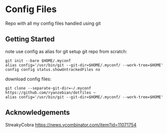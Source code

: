 # Config Files
Repo with all my config files handled using git
## Getting Started 
note use config as alias for git
setup git repo from scratch: 
```
git init --bare $HOME/.myconf
alias config='/usr/bin/git --git-dir=$HOME/.myconf/ --work-tree=$HOME'
config config status.showUntrackedFiles no
```
download config files:
```
git clone --separate-git-dir=~/.myconf https://github.com/ryanzebian/dotfiles ~
alias config='/usr/bin/git --git-dir=$HOME/.myconf/ --work-tree=$HOME'
```


## Acknowledgements
StreakyCobra https://news.ycombinator.com/item?id=11071754


